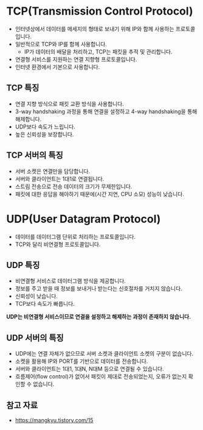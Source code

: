 # TCP(Transmission Control Protocol)

- 인터넷상에서 데이터를 메세지의 형태로 보내기 위해 IP와 함께 사용하는 프로토콜입니다.
- 일반적으로 TCP와 IP를 함께 사용합니다.
	- IP가 데이터의 배달을 처리하고, TCP는 패킷을 추적 및 관리합니다.
- 연결형 서비스를 지원하는 연결 지향형 프로토콜입니다.
- 인터넷 환경에서 기본으로 사용합니다.

## TCP 특징

- 연결 지향 방식으로 패킷 교환 방식을 사용합니다.
- 3-way handshaking 과정을 통해 연결을 설정하고 4-way handshaking을 통해 해제합니다.
- UDP보다 속도가 느립니다.
- 높은 신뢰성을 보장합니다.

## TCP 서버의 특징

- 서버 소켓은 연결만을 담당합니다.
- 서버와 클라이언트는 1대1로 연결됩니다.
- 스트림 전송으로 전송 데이터의 크기가 무제한입니다.
- 패킷에 대한 응답을 해야하기 때문에(시간 지연, CPU 소모) 성능이 낮습니다.

# UDP(User Datagram Protocol)

- 데이터를 데이터그램 단위로 처리하는 프로토콜입니다.
- TCP와 달리 비연결형 프로토콜입니다.

## UDP 특징

- 비연결형 서비스로 데이터그램 방식을 제공합니다.
- 정보를 주고 받을 때 정보를 보내거나 받는다는 신호절차를 거치지 않습니다.
- 신뢰성이 낮습니다.
- TCP보다 속도가 빠릅니다.

**UDP는 비연결형 서비스이므로 연결을 설정하고 해제하는 과정이 존재하지 않습니다.**

## UDP 서버의 특징

- UDP에는 연결 자체가 없으므로 서버 소켓과 클라이언트 소켓의 구분이 없습니다.
- 소켓을 활용해 IP와 PORT를 기반으로 데이터를 전송합니다.
- 서버와 클라이언트는 1대1, 1대N, N대M 등으로 연결될 수 있습니다.
- 흐름제어(flow control)가 없어서 패킷이 제대로 전송되었는지, 오류가 없는지 확인할 수 없습니다.

## 참고 자료
- https://mangkyu.tistory.com/15